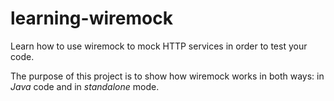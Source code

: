 # learning-wiremock

Learn how to use wiremock to mock HTTP services in order to test your code.

The purpose of this project is to show how wiremock works in both ways: in *Java* code and in *standalone* mode.

